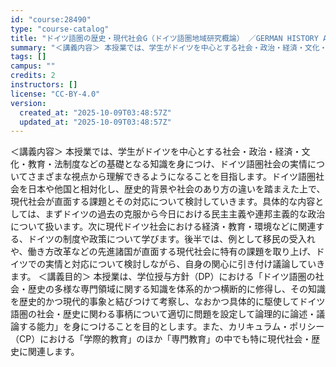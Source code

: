 ```yaml
---
id: "course:28490"
type: "course-catalog"
title: "ドイツ語圏の歴史・現代社会G（ドイツ語圏地域研究概論） ／GERMAN HISTORY AND CONTEMPORARY SOCIETY G"
summary: "＜講義内容＞ 本授業では、学生がドイツを中心とする社会・政治・経済・文化・教育・法制度などの基礎となる知識を身につけ、ドイツ語圏社会の実情についてさまざまな視点から理解できるようになることを目指します。ドイツ語圏社会を日本や他国と相対化し、…"
tags: []
campus: ""
credits: 2
instructors: []
license: "CC-BY-4.0"
version:
  created_at: "2025-10-09T03:48:57Z"
  updated_at: "2025-10-09T03:48:57Z"
---
```

＜講義内容＞ 本授業では、学生がドイツを中心とする社会・政治・経済・文化・教育・法制度などの基礎となる知識を身につけ、ドイツ語圏社会の実情についてさまざまな視点から理解できるようになることを目指します。ドイツ語圏社会を日本や他国と相対化し、歴史的背景や社会のあり方の違いを踏まえた上で、現代社会が直面する課題とその対応について検討していきます。具体的な内容としては、まずドイツの過去の克服から今日における民主主義や連邦主義的な政治について扱います。次に現代ドイツ社会における経済・教育・環境などに関連する、ドイツの制度や政策について学びます。後半では、例として移民の受入れや、働き方改革などの先進諸国が直面する現代社会に特有の課題を取り上げ、ドイツでの実情と対応について検討しながら、自身の関心に引き付け議論していきます。 ＜講義目的＞ 本授業は、学位授与方針（DP）における「ドイツ語圏の社会・歴史の多様な専門領域に関する知識を体系的かつ横断的に修得し、その知識を歴史的かつ現代的事象と結びつけて考察し、なおかつ具体的に駆使してドイツ語圏の社会・歴史に関わる事柄について適切に問題を設定して論理的に論述・議論する能力」を身につけることを目的とします。また、カリキュラム・ポリシー（CP）における「学際的教育」のほか「専門教育」の中でも特に現代社会・歴史に関連します。
